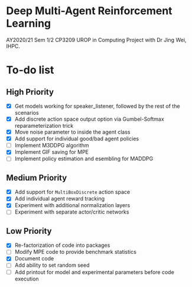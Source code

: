 # Deep Multi-Agent Reinforcement Learning
AY2020/21 Sem 1/2 CP3209 UROP in Computing Project with Dr Jing Wei, IHPC.

# To-do list

## High Priority
- [x] Get models working for speaker_listener, followed by the rest of the scenarios
- [x] Add discrete action space output option via Gumbel-Softmax reparameterization trick
- [x] Move noise parameter to inside the agent class
- [x] Add support for individual good/bad agent policies
- [ ] Implement M3DDPG algorithm
- [x] Implement GIF saving for MPE
- [ ] Implement policy estimation and esembling for MADDPG

## Medium Priority
- [x] Add support for `MultiBoxDiscrete` action space
- [x] Add individual agent reward tracking
- [x] Experiment with additional normalization layers
- [ ] Experiment with separate actor/critic networks

## Low Priority
- [x] Re-factorization of code into packages
- [ ] Modify MPE code to provide benchmark statistics
- [x] Document code
- [ ] Add ability to set random seed
- [ ] Add printout for model and experimental parameters before code execution

